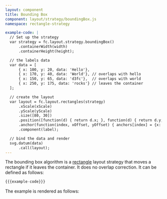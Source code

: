 ```yaml
---
layout: component
title: Bounding Box
component: layout/strategy/boundingBox.js
namespace: rectangle-strategy

example-code: |
  // Set up the strategy
  var strategy = fc.layout.strategy.boundingBox()
      .containerWidth(width)
      .containerHeight(height);

  // the labels data
  var data = [
      { x: 100, y: 20, data: 'Hello'},
      { x: 170, y: 40, data: 'World'}, // overlaps with hello
      { x: 150, y: 65, data: 'd3fc'},  // overlaps with world
      { x: 250, y: 175, data: 'rocks'} // leaves the container
  ];

  // create the layout
  var layout = fc.layout.rectangles(strategy)
      .xScale(xScale)
      .yScale(yScale)
      .size([80, 30])
      .position([function(d) { return d.x; }, function(d) { return d.y; }])
      .anchor(function(index, xOffset, yOffset) { anchors[index] = {x: xOffset, y: yOffset}; })
      .component(label);

  // bind the data and render
  svg.datum(data)
      .call(layout);
---
```

The bounding box algorithm is a [rectangle](rectangles.html) layout strategy that moves a rectangle if it leaves the container. It does no overlap correction. It can be defined as follows:

```js
{{{example-code}}}
```

The example is rendered as follows:

<div id="layout"></div>
<script type="text/javascript">
(function() {
  // create an SVG container
  var width = 400, height = 200;

  // a very simple example component
  function label(selection) {
      selection.append('circle')
          .attr('cx', function(d, i) {
              return anchors[i].x;
          })
          .attr('cy', function(d, i) {
              return anchors[i].y;
          })
          .attr('r', 5);
      selection.append('rect')
          .layout('flex', 1);
      selection.append('text')
          .text(function(d) { return d.data; })
          .attr({x: 20, y: 18});
      selection.layout();
  }

  var anchors = [];
  var svg = d3.select('#layout')
      .append('svg')
      .attr('width', width)
      .attr('height', height);

  // create scales that span the width / height of the SVG
  var xScale = d3.scale.linear()
      .range([0, width]);
  var yScale = d3.scale.linear()
      .range([height, 0]);
  {{{example-code}}}
}());
</script>
